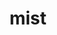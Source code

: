 ---
category: 4-letters
denotation: null
name: mist
reference_link: https://www.etymonline.com/word/mist
root_language: null
root_name: null
title: mist
type: free
word_sums:
- respelling: mist
  sum: 'Mist + '
---